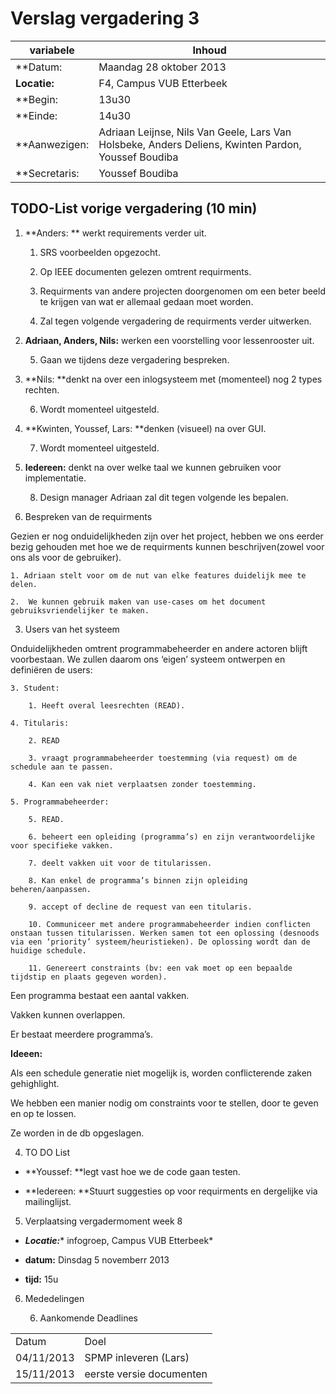 # Verslag vergadering 3

variabele	|Inhoud
---		|---
**Datum:	|Maandag 28 oktober 2013
**Locatie:** 	|F4, Campus VUB Etterbeek
**Begin:	|13u30
**Einde: 	|14u30
**Aanwezigen:	|Adriaan Leijnse, Nils Van Geele, Lars Van Holsbeke, Anders Deliens, Kwinten Pardon, Youssef Boudiba
**Secretaris:	|Youssef Boudiba

## TODO-List vorige vergadering (10 min)

1. **Anders: ** werkt requirements verder uit.

    1. SRS voorbeelden opgezocht.

    2. Op IEEE documenten gelezen omtrent requirments.

    3. Requirments van andere projecten doorgenomen om een beter beeld te krijgen van wat er allemaal gedaan moet worden.

    4. Zal tegen volgende vergadering de requirments verder uitwerken.

2. **Adriaan, Anders, Nils:** werken een voorstelling voor lessenrooster uit.

    5. Gaan we tijdens deze vergadering bespreken.

3. **Nils: **denkt na over een inlogsysteem met (momenteel) nog 2 types rechten.

    6. Wordt momenteel uitgesteld.

4. **Kwinten, Youssef, Lars: **denken (visueel) na over GUI.

    7. Wordt momenteel uitgesteld.

5. **Iedereen:** denkt na over welke taal we kunnen gebruiken voor implementatie.

    8. Design manager Adriaan zal dit tegen volgende les bepalen.

2. Bespreken van de requirments 

Gezien er nog onduidelijkheden zijn over het project, hebben we ons eerder bezig gehouden met hoe we de requirments kunnen beschrijven(zowel voor ons als voor de gebruiker).

    1. Adriaan stelt voor om de nut van elke features duidelijk mee te delen. 

    2.  We kunnen gebruik maken van use-cases om het document gebruiksvriendelijker te maken.

3. Users van het systeem 

Onduidelijkheden omtrent programmabeheerder en andere actoren blijft voorbestaan. We zullen daarom ons ‘eigen’ systeem ontwerpen en definiëren de users:

    3. Student:

        1. Heeft overal leesrechten (READ).

    4. Titularis:

        2. READ

        3. vraagt programmabeheerder toestemming (via request) om de schedule aan te passen.

        4. Kan een vak niet verplaatsen zonder toestemming.

    5. Programmabeheerder:

        5. READ.

        6. beheert een opleiding (programma’s) en zijn verantwoordelijke voor specifieke vakken.

        7. deelt vakken uit voor de titularissen.

        8. Kan enkel de programma’s binnen zijn opleiding beheren/aanpassen.

        9. accept of decline de request van een titularis.

        10. Communiceer met andere programmabeheerder indien conflicten onstaan tussen titularissen. Werken samen tot een oplossing (desnoods via een ‘priority’ systeem/heuristieken). De oplossing wordt dan de huidige schedule.

        11. Genereert constraints (bv: een vak moet op een bepaalde tijdstip en plaats gegeven worden).

Een programma bestaat een aantal vakken. 

Vakken kunnen overlappen.

Er bestaat meerdere programma’s.

**Ideeen:**

Als een schedule generatie niet mogelijk is, worden conflicterende zaken gehighlight.

We hebben een manier nodig om constraints voor te stellen, door te geven en op te lossen. 

Ze worden in de db  opgeslagen.

4. TO DO List

* **Youssef: **legt vast hoe we de code gaan testen.

* **Iedereen: **Stuurt suggesties op voor requirments en dergelijke via mailinglijst.

5. Verplaatsing vergadermoment week 8

* **_Locatie:_*** 	infogroep, Campus VUB Etterbeek*

* **datum:** 	Dinsdag 5 novemberr 2013

* **tijd:** 		15u

6. Mededelingen

    6. Aankomende Deadlines	

<table>
  <tr>
    <td>Datum</td>
    <td>Doel</td>
  </tr>
  <tr>
    <td>04/11/2013</td>
    <td>SPMP inleveren (Lars)</td>
  </tr>
  <tr>
    <td>15/11/2013</td>
    <td>eerste versie documenten</td>
  </tr>
</table>


